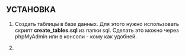 УСТАНОВКА
---------

1. Создать таблицы в базе данных. Для этого нужно использовать скрипт **create_tables.sql** из папки sql.
Сделать это можно через phpMyAdmin или в консоли - кому как удобней.


2.
